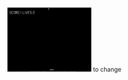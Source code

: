 <p align="center">
    <img src="https://github.com/amaraoussama94/Pong/blob/main/Game.png" height="150"> to change 
</p>
